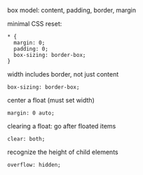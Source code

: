 box model: content, padding, border, margin

minimal CSS reset:

    * {
      margin: 0;
      padding: 0;
      box-sizing: border-box;
    }


width includes border, not just content

    box-sizing: border-box;


center a float (must set width)

    margin: 0 auto;


clearing a float: go after floated items

    clear: both;


recognize the height of child elements

    overflow: hidden;
